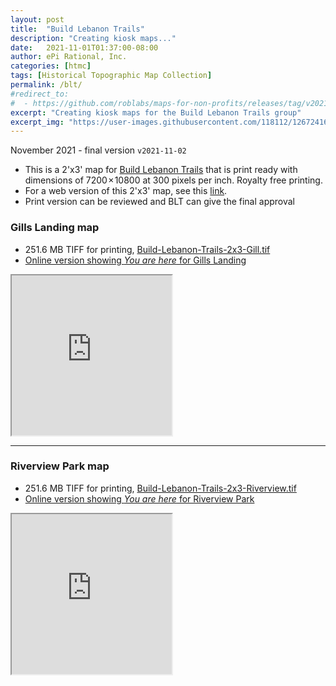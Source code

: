 ```yaml
---
layout: post
title:  "Build Lebanon Trails"
description: "Creating kiosk maps..."
date:   2021-11-01T01:37:00-08:00
author: ePi Rational, Inc.
categories: [htmc]
tags: [Historical Topographic Map Collection]
permalink: /blt/
#redirect_to:
#  - https://github.com/roblabs/maps-for-non-profits/releases/tag/v2021-11-01
excerpt: "Creating kiosk maps for the Build Lebanon Trails group"
excerpt_img: "https://user-images.githubusercontent.com/118112/126724167-50e08d98-a3b1-461a-911a-1514885a0af8.png"
---
```


November 2021 - final version `v2021-11-02`

* This is a 2'x3' map for [Build Lebanon Trails](BuildLebanonTrails.com) that is print ready with dimensions of 7200 × 10800 at 300 pixels per inch.  Royalty free printing.
* For a web version of this 2'x3' map, see this [link](https://s3.us-west-2.amazonaws.com/com.roblabs.yellow-dog/tmp/blt/20211101/leaflet-2021.html).
* Print version can be reviewed and BLT can give the final approval

### Gills Landing map

* 251.6 MB TIFF for printing, [Build-Lebanon-Trails-2x3-Gill.tif](https://s3.us-west-2.amazonaws.com/com.roblabs.yellow-dog/blt/Build-Lebanon-Trails-2x3-Gill.tif)
* [Online version showing *You are here* for Gills Landing](https://tiles.rdnt.io/preview?url=https%3A%2F%2Fs3.us-west-2.amazonaws.com%2Fcom.roblabs.yellow-dog%2Fblt%2FBuild-Lebanon-Trails-2x3-Gill.tif&rgb=1%2C2%2C3&nodata=&resample=cubic#15/44.5306/-122.8868)

<iframe allowfullscreen="true" mozallowfullscreen="true" webkitallowfullscreen="true"
style="height: 256px; width: 256px;"
src="https://tiles.rdnt.io/preview?url=https%3A%2F%2Fs3.us-west-2.amazonaws.com%2Fcom.roblabs.yellow-dog%2Fblt%2FBuild-Lebanon-Trails-2x3-Gill.tif&rgb=1%2C2%2C3&nodata=&resample=cubic#15/44.5365/-122.8848">
  <p>Your browser does not support iframes.</p>
</iframe>

---

### Riverview Park map

* 251.6 MB TIFF for printing, [Build-Lebanon-Trails-2x3-Riverview.tif](https://s3.us-west-2.amazonaws.com/com.roblabs.yellow-dog/blt/Build-Lebanon-Trails-2x3-Riverview.tif)
* [Online version showing *You are here* for Riverview Park](https://tiles.rdnt.io/preview?url=https%3A%2F%2Fs3.us-west-2.amazonaws.com%2Fcom.roblabs.yellow-dog%2Fblt%2FBuild-Lebanon-Trails-2x3-Riverview.tif&rgb=1%2C2%2C3&nodata=&resample=cubic#15/44.5306/-122.8868)

<iframe allowfullscreen="true" mozallowfullscreen="true" webkitallowfullscreen="true"
style="height: 256px; width: 256px;"
src="https://tiles.rdnt.io/preview?url=https%3A%2F%2Fs3.us-west-2.amazonaws.com%2Fcom.roblabs.yellow-dog%2Fblt%2FBuild-Lebanon-Trails-2x3-Riverview.tif&rgb=1%2C2%2C3&nodata=&resample=cubic#15/44.5249/-122.8868">
  <p>Your browser does not support iframes.</p>
</iframe>
